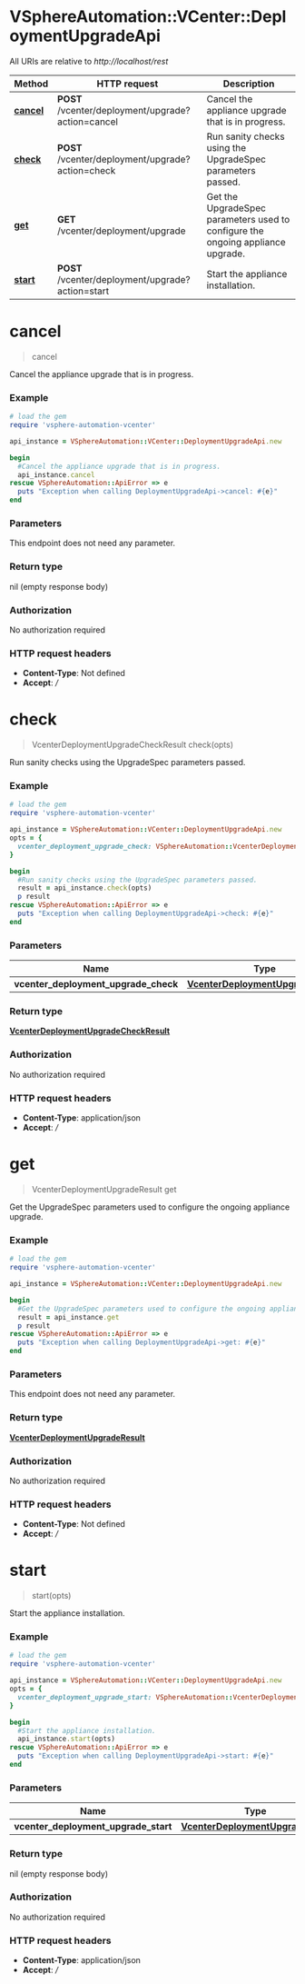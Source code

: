 # VSphereAutomation::VCenter::DeploymentUpgradeApi

All URIs are relative to *http://localhost/rest*

Method | HTTP request | Description
------------- | ------------- | -------------
[**cancel**](DeploymentUpgradeApi.md#cancel) | **POST** /vcenter/deployment/upgrade?action&#x3D;cancel | Cancel the appliance upgrade that is in progress.
[**check**](DeploymentUpgradeApi.md#check) | **POST** /vcenter/deployment/upgrade?action&#x3D;check | Run sanity checks using the UpgradeSpec parameters passed.
[**get**](DeploymentUpgradeApi.md#get) | **GET** /vcenter/deployment/upgrade | Get the UpgradeSpec parameters used to configure the ongoing appliance upgrade.
[**start**](DeploymentUpgradeApi.md#start) | **POST** /vcenter/deployment/upgrade?action&#x3D;start | Start the appliance installation.


# **cancel**
> cancel

Cancel the appliance upgrade that is in progress.

### Example
```ruby
# load the gem
require 'vsphere-automation-vcenter'

api_instance = VSphereAutomation::VCenter::DeploymentUpgradeApi.new

begin
  #Cancel the appliance upgrade that is in progress.
  api_instance.cancel
rescue VSphereAutomation::ApiError => e
  puts "Exception when calling DeploymentUpgradeApi->cancel: #{e}"
end
```

### Parameters
This endpoint does not need any parameter.

### Return type

nil (empty response body)

### Authorization

No authorization required

### HTTP request headers

 - **Content-Type**: Not defined
 - **Accept**: */*



# **check**
> VcenterDeploymentUpgradeCheckResult check(opts)

Run sanity checks using the UpgradeSpec parameters passed.

### Example
```ruby
# load the gem
require 'vsphere-automation-vcenter'

api_instance = VSphereAutomation::VCenter::DeploymentUpgradeApi.new
opts = {
  vcenter_deployment_upgrade_check: VSphereAutomation::VcenterDeploymentUpgradeCheck.new # VcenterDeploymentUpgradeCheck | 
}

begin
  #Run sanity checks using the UpgradeSpec parameters passed.
  result = api_instance.check(opts)
  p result
rescue VSphereAutomation::ApiError => e
  puts "Exception when calling DeploymentUpgradeApi->check: #{e}"
end
```

### Parameters

Name | Type | Description  | Notes
------------- | ------------- | ------------- | -------------
 **vcenter_deployment_upgrade_check** | [**VcenterDeploymentUpgradeCheck**](VcenterDeploymentUpgradeCheck.md)|  | [optional] 

### Return type

[**VcenterDeploymentUpgradeCheckResult**](VcenterDeploymentUpgradeCheckResult.md)

### Authorization

No authorization required

### HTTP request headers

 - **Content-Type**: application/json
 - **Accept**: */*



# **get**
> VcenterDeploymentUpgradeResult get

Get the UpgradeSpec parameters used to configure the ongoing appliance upgrade.

### Example
```ruby
# load the gem
require 'vsphere-automation-vcenter'

api_instance = VSphereAutomation::VCenter::DeploymentUpgradeApi.new

begin
  #Get the UpgradeSpec parameters used to configure the ongoing appliance upgrade.
  result = api_instance.get
  p result
rescue VSphereAutomation::ApiError => e
  puts "Exception when calling DeploymentUpgradeApi->get: #{e}"
end
```

### Parameters
This endpoint does not need any parameter.

### Return type

[**VcenterDeploymentUpgradeResult**](VcenterDeploymentUpgradeResult.md)

### Authorization

No authorization required

### HTTP request headers

 - **Content-Type**: Not defined
 - **Accept**: */*



# **start**
> start(opts)

Start the appliance installation.

### Example
```ruby
# load the gem
require 'vsphere-automation-vcenter'

api_instance = VSphereAutomation::VCenter::DeploymentUpgradeApi.new
opts = {
  vcenter_deployment_upgrade_start: VSphereAutomation::VcenterDeploymentUpgradeStart.new # VcenterDeploymentUpgradeStart | 
}

begin
  #Start the appliance installation.
  api_instance.start(opts)
rescue VSphereAutomation::ApiError => e
  puts "Exception when calling DeploymentUpgradeApi->start: #{e}"
end
```

### Parameters

Name | Type | Description  | Notes
------------- | ------------- | ------------- | -------------
 **vcenter_deployment_upgrade_start** | [**VcenterDeploymentUpgradeStart**](VcenterDeploymentUpgradeStart.md)|  | [optional] 

### Return type

nil (empty response body)

### Authorization

No authorization required

### HTTP request headers

 - **Content-Type**: application/json
 - **Accept**: */*




